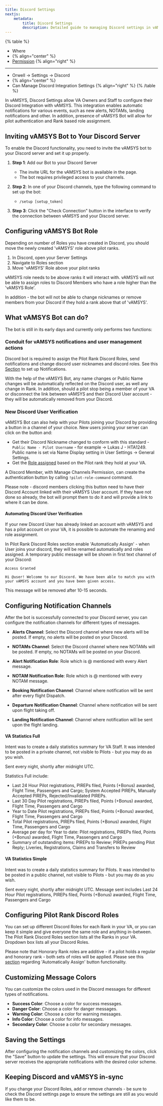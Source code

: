 ```yaml
---
title: Discord Settings
nextjs:
    metadata:
        title: Discord Settings
        description: Detailed guide to managing Discord settings in vAMSYS using the Orwell interface.
---
```

{% table %}
* Where
*  {% align="center" %}
* [Permission](/orwell/staff#creating-or-editing-a-staff-member) {% align="right" %}
---
* Orwell -> Settings -> Discord
*  {% align="center" %}
* Can Manage Discord Integration Settings {% align="right" %}
{% /table %}

In vAMSYS, Discord Settings allow VA Owners and Staff to configure their Discord Integration with vAMSYS. This integration enables automatic notifications for various events, such as new alerts, NOTAMs, landing notifications and other. In addition, presence of vAMSYS Bot will allow for pilot authentication and Rank based role assignment.

## Inviting vAMSYS Bot to Your Discord Server

To enable the Discord functionality, you need to invite the vAMSYS bot to your Discord server and set it up properly.

1. **Step 1**: Add our Bot to your Discord Server
    - The invite URL for the vAMSYS bot is available in the page.
    - The bot requires privileged access to your channels.

2. **Step 2**: In one of your Discord channels, type the following command to set up the bot:
    - `/setup [setup_token]`

3. **Step 3**: Click the "Check Connection" button in the interface to verify the connection between vAMSYS and your Discord server.

## Configuring vAMSYS Bot Role

Depending on number of Roles you have created in Discord, you should move the newly created 'vAMSYS' role above pilot ranks.

1. In Discord, open your Server Settings
2. Navigate to Roles section
3. Move 'vAMSYS' Role above your pilot ranks

vAMSYS role needs to be above ranks it will interact with. vAMSYS will not be able to assign roles to Discord Members who have a role higher than the 'vAMSYS Role'.

In addition - the bot will not be able to change nicknames or remove members from your Discord if they hold a rank above that of 'vAMSYS'.

## What vAMSYS Bot can do?

The bot is still in its early days and currently only performs two functions:
### Conduit for vAMSYS notifications and user management actions
Discord bot is required to assign the Pilot Rank Discord Roles, send notifications and change discord user nicknames and discord roles. See this [Section](https://docs.vamsys.dev/settings/discord#configuring-notification-channels) to set up Notifications.

With the help of the vAMSYS Bot, any name changes or Public Name changes will be automatically reflected on the Discord user, as well any change in Rank.
In addition, should a pilot stop being a member of your VA or disconnect the link between vAMSYS and their Discord User account - they will be automatically removed from your Discord.

### New Discord User Verification
vAMSYS Bot can also help with your Pilots joining your Discord by providing a button in a channel of your choice. New users joining your server can click on the button and:
- Get their Discord Nickname changed to conform with this standard - `Public Name - Pilot Username` - for example -> Lukas J - HTA1249. Public name is set via Name Display setting in User Settings -> General Settings.
- Get the [Role assigned](https://docs.vamsys.dev/settings/discord#configuring-pilot-rank-discord-roles) based on the Pilot rank they hold at your VA.

A Discord Member, with Manage Channels Permission, can create the authentication button by calling `!pilot-role-command` command.

Please note - discord members clicking this button need to have their Discord Account linked with their vAMSYS User account. If they have not done so already, the bot will prompt them to do it and will provide a link to where it can be done.

#### Automating Discord User Verification
If your new Discord User has already linked an account with vAMSYS and has a pilot account on your VA, it is possible to automate the renaming and role assignment. 

In Pilot Rank Discord Roles section enable 'Automatically Assign' - when User joins your discord, they will be renamed automatically and roles assigned.
A temporary public message will be shown in first text channel of your Discord:
```text
Access Granted 

Hi @user! Welcome to our Discord. We have been able to match you with your vAMSYS account and you have been given access.
```
This message will be removed after 10-15 seconds.

## Configuring Notification Channels

After the bot is successfully connected to your Discord server, you can configure the notification channels for different types of messages.

- **Alerts Channel**: Select the Discord channel where new alerts will be posted. If empty, no alerts will be posted on your Discord.
- **NOTAMs Channel**: Select the Discord channel where new NOTAMs will be posted. If empty, no NOTAMs will be posted on your Discord.
- **Alert Notification Role**: Role which is @ mentioned with every Alert message.
- **NOTAM Notification Role**: Role which is @ mentioned with every NOTAM message.

- **Booking Notification Channel**: Channel where notification will be sent after every flight Dispatch.
- **Departure Notification Channel**: Channel where notification will be sent upon flight taking off.
- **Landing Notification Channel**: Channel where notification will be sent upon the flight landing.

#### VA Statistics Full
Intent was to create a daily statistics summary for VA Staff. It was intended to be posted in a private channel, not visible to Pilots - but you may do as you wish.

Sent every night, shortly after midnight UTC.

Statistics Full include:
- Last 24 Hour Pilot registrations, PIREPs filed, Points (+Bonus) awarded, Flight Time, Passengers and Cargo; System Accepted PIREPs, Manually Accepted PIREPs, Rejected/Invalidated PIREPs.
- Last 30 Day Pilot registrations, PIREPs filed, Points (+Bonus) awarded, Flight Time, Passengers and Cargo
- Year to Date Pilot registrations, PIREPs filed, Points (+Bonus) awarded, Flight Time, Passengers and Cargo
- Total Pilot registrations, PIREPs filed, Points (+Bonus) awarded, Flight Time, Passengers and Cargo
- Average per day for Year to date: Pilot registrations, PIREPs filed, Points (+Bonus) awarded, Flight Time, Passengers and Cargo
- Summary of outstanding items: PIREPs to Review; PIREPs pending Pilot Reply; Liveries, Registrations, Claims and Transfers to Review

#### VA Statistics Simple
Intent was to create a daily statistics summary for Pilots. It was intended to be posted in a public channel, not visible to Pilots - but you may do as you wish.

Sent every night, shortly after midnight UTC.
Message sent includes Last 24 Hour Pilot registrations, PIREPs filed, Points (+Bonus) awarded, Flight Time, Passengers and Cargo

## Configuring Pilot Rank Discord Roles

You can set up different Discord Roles for each Rank in your VA, or you can keep it simple and give everyone the same role and anything in-between.
The Pilot Rank Discord Roles section lists all the Ranks in your VA. Dropdown box lists all your Discord Roles.

Please note that Honorary Rank roles are additive - if a pilot holds a regular and honorary rank - both sets of roles will be applied.
Please see this [section](https://docs.vamsys.dev/settings/discord#automating-discord-user-verification) regarding 'Automatically Assign' button functionality.

## Customizing Message Colors

You can customize the colors used in the Discord messages for different types of notifications.

- **Success Color**: Choose a color for success messages.
- **Danger Color**: Choose a color for danger messages.
- **Warning Color**: Choose a color for warning messages.
- **Info Color**: Choose a color for info messages.
- **Secondary Color**: Choose a color for secondary messages.
 
## Saving the Settings

After configuring the notification channels and customizing the colors, click the "Save" button to update the settings. This will ensure that your Discord server receives the appropriate notifications with the desired color scheme.

## Keeping Discord and vAMSYS in-sync
If you change your Discord Roles, add or remove channels - be sure to check the Discord settings page to ensure the settings are still as you would like them to be.